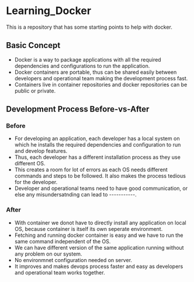 # Learning_Docker
This is a repository that has some starting points to help with docker.
## Basic Concept
- Docker is a way to package applications with all the required dependencies and configurations to run the application.
- Docker containers are portable, thus can be shared easily between developers and operational team making the development process fast.
- Containers live in container repositories and docker repositories can be public or private.
## Development Process Before-vs-After

### Before
- For developing an application, each developer has a local system on which he installs the required dependencies and configuration to run and develop features.
- Thus, each developer has a different installation process as they use different OS.
- This creates a room for lot of errors as each OS needs different commands and steps to be followed. It also  makes the process tedious for the developer.
- Developer and operational teams need to have good communication, or else any misundersatnding can lead to -----------. 
### After
- With container we donot have to directly install any application on local OS, because container is itself its own seperate environment.
- Fetching and running docker container is easy and we have to run the same command independent of the OS.
- We can have different version of the same application running without any problem on our system.
- No environmnet configuration needed on server.
- It improves and makes devops process faster and easy as developers and operational team works together.
 
